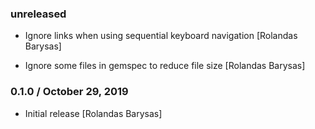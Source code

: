 ### unreleased

* Ignore links when using sequential keyboard navigation [Rolandas Barysas]

* Ignore some files in gemspec to reduce file size [Rolandas Barysas]

### 0.1.0 / October 29, 2019

* Initial release [Rolandas Barysas]
